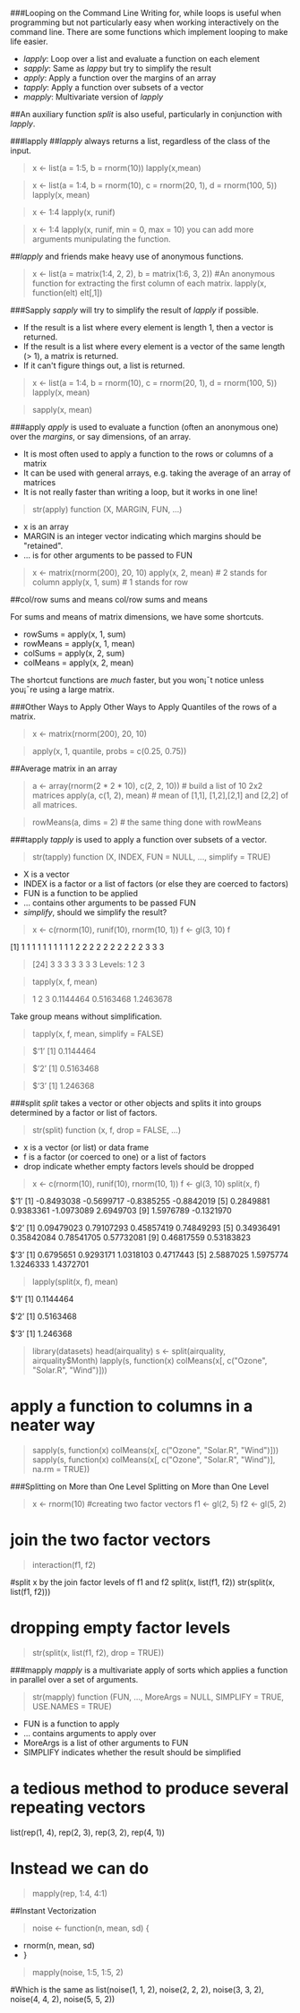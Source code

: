 ###Looping on the Command Line
Writing for, while loops is useful when programming but not particularly easy when working interactively on the command line. There are some functions which implement looping to make life easier.
* _lapply_: Loop over a list and evaluate a function on each element
* _sapply_: Same as _lappy_ but try to simplify the result
* _apply_: Apply a function over the margins of an array
* _tapply_: Apply a function over subsets of a vector
* _mapply_: Multivariate version of _lapply_

##An auxiliary function _split_ is also useful, particularly in conjunction with _lapply_.

###lapply
##_lapply_ always returns a list, regardless of the class of the input.

> x <- list(a = 1:5, b = rnorm(10))
> lapply(x,mean)

> x <- list(a = 1:4, b = rnorm(10), c = rnorm(20, 1), d = rnorm(100, 5))
> lapply(x, mean)

> x <- 1:4
> lapply(x, runif)


> x <- 1:4
> lapply(x, runif, min = 0, max = 10) you can add more arguments munipulating the function.

##_lapply_ and friends make heavy use of anonymous functions.
> x <- list(a = matrix(1:4, 2, 2), b = matrix(1:6, 3, 2)) 
#An anonymous function for extracting the first column of each matrix.
> lapply(x, function(elt) elt[,1])

###Sapply
_sapply_ will try to simplify the result of _lapply_ if possible.
* If the result is a list where every element is length 1, then a vector is returned.
* If the result is a list where every element is a vector of the same length (> 1), a matrix is returned.
* If it can't figure things out, a list is returned.

> x <- list(a = 1:4, b = rnorm(10), c = rnorm(20, 1), d = rnorm(100, 5))
> lapply(x, mean)

> sapply(x, mean)

###apply
_apply_ is used to evaluate a function (often an anonymous one) over the _margins_, or say dimensions, of an array.
* It is most often used to apply a function to the rows or columns of a matrix
* It can be used with general arrays, e.g. taking the average of an array of matrices
* It is not really faster than writing a loop, but it works in one line!

> str(apply)
function (X, MARGIN, FUN, ...)

* x is an array
* MARGIN is an integer vector indicating which margins should be "retained".
* ... is for other arguments to be passed to FUN
> x <- matrix(rnorm(200), 20, 10)
> apply(x, 2, mean) # 2 stands for column
> apply(x, 1, sum) # 1 stands for row

##col/row sums and means col/row sums and means

For sums and means of matrix dimensions, we have some shortcuts.
* rowSums = apply(x, 1, sum)
* rowMeans = apply(x, 1, mean)
* colSums = apply(x, 2, sum)
* colMeans = apply(x, 2, mean)

The shortcut functions are _much_ faster, but you won¡¯t notice unless you¡¯re using a large matrix.

###Other Ways to Apply Other Ways to Apply
Quantiles of the rows of a matrix.

> x <- matrix(rnorm(200), 20, 10)

> apply(x, 1, quantile, probs = c(0.25, 0.75))

##Average matrix in an array
> a <- array(rnorm(2 * 2 * 10), c(2, 2, 10)) # build a list of 10 2x2 matrices
> apply(a, c(1, 2), mean) # mean of [1,1], [1,2],[2,1] and [2,2] of all matrices.

> rowMeans(a, dims = 2) # the same thing done with rowMeans

###tapply
_tapply_ is used to apply a function over subsets of a vector.

> str(tapply)
function (X, INDEX, FUN = NULL, ..., simplify = TRUE)
* X is a vector
* INDEX is a factor or a list of factors (or else they are coerced to factors)
* FUN is a function to be applied
* ... contains other arguments to be passed FUN
* _simplify_, should we simplify the result?

> x <- c(rnorm(10), runif(10), rnorm(10, 1))
> f <- gl(3, 10)
> f
>
 [1] 1 1 1 1 1 1 1 1 1 1 2 2 2 2 2 2 2 2 2 2 3 3 3

> [24] 3 3 3 3 3 3 3
> Levels: 1 2 3

> tapply(x, f, mean)

> 1 2 3
0.1144464 0.5163468 1.2463678

Take group means without simplification.
> tapply(x, f, mean, simplify = FALSE)

> $‘1’
> [1] 0.1144464

> $‘2’
> [1] 0.5163468

> $‘3’
> [1] 1.246368

###split
_split_ takes a vector or other objects and splits it into groups determined by a factor or list of factors.

> str(split)
function (x, f, drop = FALSE, ...)

* x is a vector (or list) or data frame
* f is a factor (or coerced to one) or a list of factors
* drop indicate whether empty factors levels should be dropped

> x <- c(rnorm(10), runif(10), rnorm(10, 1))
> f <- gl(3, 10)
> split(x, f)

$‘1’
 [1] -0.8493038 -0.5699717 -0.8385255 -0.8842019
 [5] 0.2849881 0.9383361 -1.0973089 2.6949703
 [9] 1.5976789 -0.1321970
 
$‘2’
 [1] 0.09479023 0.79107293 0.45857419 0.74849293
 [5] 0.34936491 0.35842084 0.78541705 0.57732081
 [9] 0.46817559 0.53183823
 
$‘3’
 [1] 0.6795651 0.9293171 1.0318103 0.4717443
 [5] 2.5887025 1.5975774 1.3246333 1.4372701

> lapply(split(x, f), mean)

$‘1’
[1] 0.1144464

$‘2’
[1] 0.5163468

$‘3’
[1] 1.246368

> library(datasets)
> head(airquality)
> s <- split(airquality, airquality$Month)
> lapply(s, function(x) colMeans(x[, c("Ozone", "Solar.R", "Wind")]))
# apply a function to columns in a neater way
> sapply(s, function(x) colMeans(x[, c("Ozone", "Solar.R", "Wind")])) 
> sapply(s, function(x) colMeans(x[, c("Ozone", "Solar.R", "Wind")], na.rm = TRUE))

###Splitting on More than One Level Splitting on More than One Level
> x <- rnorm(10)
#creating two factor vectors
> f1 <- gl(2, 5)
> f2 <- gl(5, 2)
# join the two factor vectors
> interaction(f1, f2)

#split x by the join factor levels of f1 and f2
split(x, list(f1, f2))
str(split(x, list(f1, f2)))
# dropping empty factor levels
> str(split(x, list(f1, f2), drop = TRUE))

###mapply
_mapply_ is a multivariate apply of sorts which applies a function in parallel over a set of arguments.

> str(mapply)
function (FUN, ..., MoreArgs = NULL, SIMPLIFY = TRUE,
 USE.NAMES = TRUE)

* FUN is a function to apply
* ... contains arguments to apply over
* MoreArgs is a list of other arguments to FUN
* SIMPLIFY indicates whether the result should be simplified

# a tedious method to produce several repeating vectors
list(rep(1, 4), rep(2, 3), rep(3, 2), rep(4, 1))

# Instead we can do
> mapply(rep, 1:4, 4:1)

##Instant Vectorization
> noise <- function(n, mean, sd) {
+ rnorm(n, mean, sd)
+ }

> mapply(noise, 1:5, 1:5, 2)

#Which is the same as 
list(noise(1, 1, 2), noise(2, 2, 2), noise(3, 3, 2), noise(4, 4, 2), noise(5, 5, 2))
